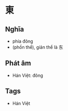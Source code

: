 # 東

## Nghĩa
* phía đông
* (phồn thể), giản thể là 东

## Phát âm
* Hán Việt: đông

## Tags
* Hán Việt

<script>window.HANZI_FIELD='東';</script>
